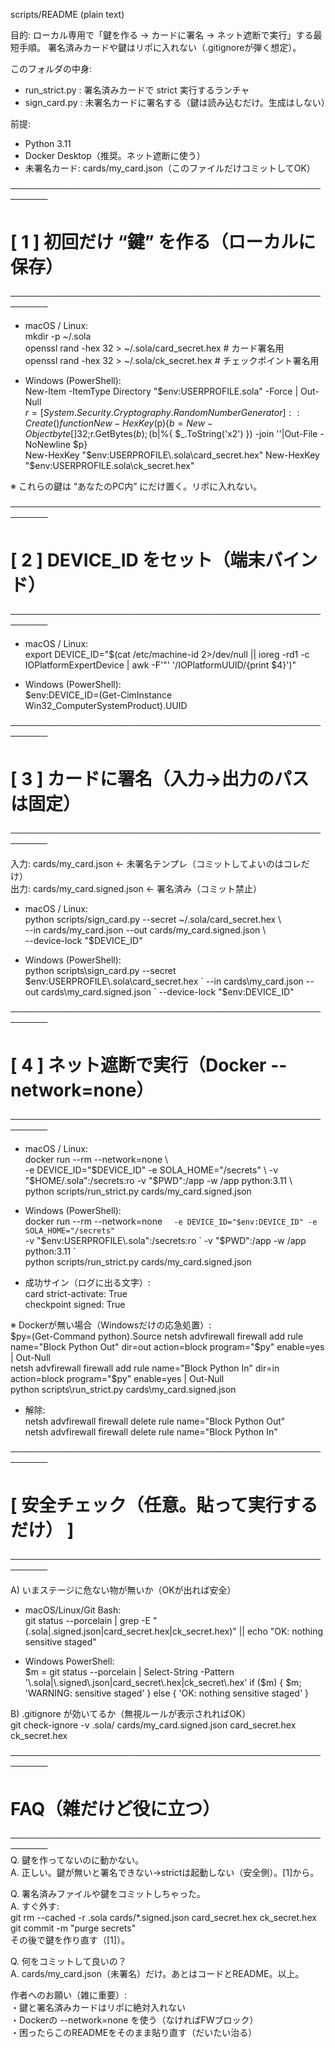 scripts/README (plain text)

目的:
  ローカル専用で「鍵を作る → カードに署名 → ネット遮断で実行」する最短手順。
  署名済みカードや鍵はリポに入れない（.gitignoreが弾く想定）。

このフォルダの中身:
  - run_strict.py : 署名済みカードで strict 実行するランチャ
  - sign_card.py  : 未署名カードに署名する（鍵は読み込むだけ。生成はしない）

前提:
  - Python 3.11
  - Docker Desktop（推奨。ネット遮断に使う）
  - 未署名カード: cards/my_card.json（このファイルだけコミットしてOK）

────────────────────────────────────────────────────────
 # [ 1 ] 初回だけ “鍵” を作る（ローカルに保存）
────────────────────────────────────────────────────────

 - macOS / Linux:  
  mkdir -p ~/.sola  
  openssl rand -hex 32 > ~/.sola/card_secret.hex    # カード署名用  
  openssl rand -hex 32 > ~/.sola/ck_secret.hex      # チェックポイント署名用  

 - Windows (PowerShell):  
  New-Item -ItemType Directory "$env:USERPROFILE\.sola" -Force | Out-Null  
  $r=[System.Security.Cryptography.RandomNumberGenerator]::Create()  
  function New-HexKey($p){$b=New-Object byte[] 32;$r.GetBytes($b);($b|%{ $_.ToString('x2') }) -join ''|Out-File -NoNewline $p}  
  New-HexKey "$env:USERPROFILE\.sola\card_secret.hex"  
  New-HexKey "$env:USERPROFILE\.sola\ck_secret.hex"  

※ これらの鍵は “あなたのPC内” にだけ置く。リポに入れない。  

────────────────────────────────────────────────────────
 # [ 2 ] DEVICE_ID をセット（端末バインド）
────────────────────────────────────────────────────────

 - macOS / Linux:  
  export DEVICE_ID="$(cat /etc/machine-id 2>/dev/null || ioreg -rd1 -c IOPlatformExpertDevice | awk -F'\"' '/IOPlatformUUID/{print $4}')"  

 - Windows (PowerShell):  
  $env:DEVICE_ID=(Get-CimInstance Win32_ComputerSystemProduct).UUID  

────────────────────────────────────────────────────────
 # [ 3 ] カードに署名（入力→出力のパスは固定）
────────────────────────────────────────────────────────

入力:  cards/my_card.json           ← 未署名テンプレ（コミットしてよいのはコレだけ）  
出力:  cards/my_card.signed.json    ← 署名済み（コミット禁止）  

 - macOS / Linux:  
  python scripts/sign_card.py --secret ~/.sola/card_secret.hex \  
    --in cards/my_card.json --out cards/my_card.signed.json \  
    --device-lock "$DEVICE_ID"  

 - Windows (PowerShell):  
  python scripts\sign_card.py --secret $env:USERPROFILE\.sola\card_secret.hex `  
    --in cards\my_card.json --out cards\my_card.signed.json `  
    --device-lock "$env:DEVICE_ID"  

────────────────────────────────────────────────────────
 # [ 4 ] ネット遮断で実行（Docker --network=none）
────────────────────────────────────────────────────────

 - macOS / Linux:  
  docker run --rm --network=none \  
    -e DEVICE_ID="$DEVICE_ID" -e SOLA_HOME="/secrets" \  
    -v "$HOME/.sola":/secrets:ro -v "$PWD":/app -w /app python:3.11 \  
    python scripts/run_strict.py cards/my_card.signed.json  

 - Windows (PowerShell):    
  docker run --rm --network=none `  
    -e DEVICE_ID="$env:DEVICE_ID" -e SOLA_HOME="/secrets" `  
    -v "$env:USERPROFILE\.sola":/secrets:ro `  
    -v "$PWD":/app -w /app python:3.11 `  
    python scripts/run_strict.py cards/my_card.signed.json  

 - 成功サイン（ログに出る文字）:  
  card strict-activate: True  
  checkpoint signed: True  

※ Dockerが無い場合（Windowsだけの応急処置）:  
  $py=(Get-Command python).Source  
  netsh advfirewall firewall add rule name="Block Python Out" dir=out action=block program="$py" enable=yes | Out-Null  
  netsh advfirewall firewall add rule name="Block Python In"  dir=in  action=block program="$py" enable=yes | Out-Null  
  python scripts\run_strict.py cards\my_card.signed.json  <br> 
 - 解除:  
   netsh advfirewall firewall delete rule name="Block Python Out"  
   netsh advfirewall firewall delete rule name="Block Python In"  

────────────────────────────────────────────────────────
 # [ 安全チェック（任意。貼って実行するだけ） ]
────────────────────────────────────────────────────────

A) いまステージに危ない物が無いか（OKが出れば安全）   <br> 
   - macOS/Linux/Git Bash:    
    git status --porcelain | grep -E "(\.sola|\.signed\.json|card_secret\.hex|ck_secret\.hex)" || echo "OK: nothing sensitive staged"  <br> 
     
   - Windows PowerShell:  
    $m = git status --porcelain | Select-String -Pattern '\.sola|\.signed\.json|card_secret\.hex|ck_secret\.hex'  
    if ($m) { $m; 'WARNING: sensitive staged' } else { 'OK: nothing sensitive staged' }   <br> 

B) .gitignore が効いてるか（無視ルールが表示されればOK）  <br> 
  git check-ignore -v .sola/ cards/my_card.signed.json card_secret.hex ck_secret.hex  

────────────────────────────────────────────────────────
 # FAQ（雑だけど役に立つ）
────────────────────────────────────────────────────────  
Q. 鍵を作ってないのに動かない。  
A. 正しい。鍵が無いと署名できない→strictは起動しない（安全側）。[1]から。  

Q. 署名済みファイルや鍵をコミットしちゃった。  
A. すぐ外す:  
     git rm --cached -r .sola cards/*.signed.json card_secret.hex ck_secret.hex  
     git commit -m "purge secrets"  
   その後で鍵を作り直す（[1]）。  

Q. 何をコミットして良いの？  
A. cards/my_card.json（未署名）だけ。あとはコードとREADME。以上。  

作者へのお願い（雑に重要）:  
  ・鍵と署名済みカードはリポに絶対入れない  
  ・Dockerの --network=none を使う（なければFWブロック）  
  ・困ったらこのREADMEをそのまま貼り直す（だいたい治る）  
